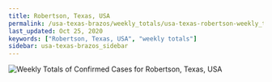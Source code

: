 ```yaml
---
title: Robertson, Texas, USA
permalink: /usa-texas-brazos/weekly_totals/usa-texas-robertson-weekly_totals.html
last_updated: Oct 25, 2020
keywords: ["Robertson, Texas, USA", "weekly totals"]
sidebar: usa-texas-brazos_sidebar
---
```


![Weekly Totals of Confirmed Cases for Robertson, Texas, USA](/covid_tracker/images/graphs/usa-texas-robertson-weekly_totals_graph.png)
